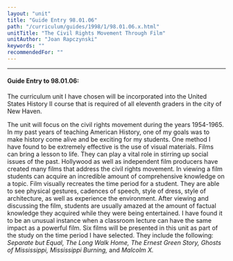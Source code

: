```yaml
---
layout: "unit"
title: "Guide Entry 98.01.06"
path: "/curriculum/guides/1998/1/98.01.06.x.html"
unitTitle: "The Civil Rights Movement Through Film"
unitAuthor: "Joan Rapczynski"
keywords: ""
recommendedFor: ""
---
```

<body>
<hr/>
<h4>
Guide Entry to 98.01.06:
</h4>
The curriculum unit I have chosen will be incorporated into the United States History II course that is required of all eleventh graders in the city of  New Haven.
<p>
The unit will focus on the civil rights movement during the years 1954-1965. In my past years of teaching American History, one of my goals was to make history come alive and be exciting for my students. One method I have found to be extremely effective is the use of visual materials. Films can bring a lesson to life. They can play a vital role in stirring up social issues of the past. Hollywood as well as independent film producers have created many films that address the civil rights movement. In viewing a film students can acquire an incredible amount of comprehensive knowledge on a topic. Film visually recreates the time period for a student. They are able to see physical gestures, cadences of speech, style of dress, style of architecture, as well as experience the environment. After viewing and discussing the film, students are usually amazed at the amount of factual knowledge they acquired while they were being entertained. I have found it to be an  unusual instance when a classroom lecture can have the same impact as a powerful film. Six films will be presented in this unit as part of the study on the time period I have selected. They include the following:
<i>
Separate but Equal, The Long Walk Home, The Ernest Green Story, Ghosts of Mississippi, Mississippi Burning,
</i>
and
<i>
Malcolm X.
</i>
</p>
</body>